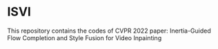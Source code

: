# ISVI
This repository contains the codes of CVPR 2022 paper: Inertia-Guided Flow Completion and Style Fusion for Video Inpainting
